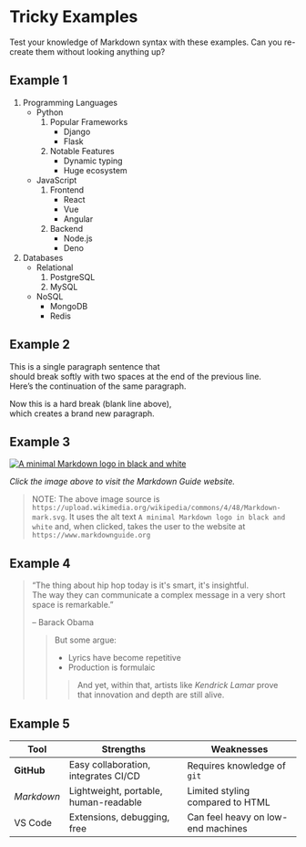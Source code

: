 # Tricky Examples
Test your knowledge of Markdown syntax with these examples. Can you re-create them without looking anything up?

## Example 1
1. Programming Languages
   - Python
     1. Popular Frameworks
        - Django
        - Flask
     2. Notable Features
        - Dynamic typing
        - Huge ecosystem
   - JavaScript
     1. Frontend
        - React
        - Vue
        - Angular
     2. Backend
        - Node.js
        - Deno
2. Databases
   - Relational
     1. PostgreSQL
     2. MySQL
   - NoSQL
     - MongoDB
     - Redis

## Example 2
This is a single paragraph sentence that  
should break softly with two spaces at the end of the previous line.    
Here’s the continuation of the same paragraph.  

Now this is a hard break (blank line above),  
which creates a brand new paragraph.  

## Example 3
[![A minimal Markdown logo in black and white](https://upload.wikimedia.org/wikipedia/commons/4/48/Markdown-mark.svg)](https://www.markdownguide.org)

*Click the image above to visit the Markdown Guide website.*

> NOTE: The above image source is `https://upload.wikimedia.org/wikipedia/commons/4/48/Markdown-mark.svg`. It uses the alt text `A minimal Markdown logo in black and white` and, when clicked, takes the user to the website at `https://www.markdownguide.org`

## Example 4
> “The thing about hip hop today is it's smart, it's insightful.  
> The way they can communicate a complex message in a very short space is remarkable.”  
>   
> – Barack Obama  
>
> > But some argue:  
> > - Lyrics have become repetitive  
> > - Production is formulaic  
> >
> > > And yet, within that, artists like *Kendrick Lamar* prove  
> > > that innovation and depth are still alive.  

## Example 5
| Tool        | Strengths                          | Weaknesses                  |
|-------------|------------------------------------|------------------------------|
| **GitHub**  | Easy collaboration, integrates CI/CD | Requires knowledge of `git` |
| *Markdown*  | Lightweight, portable, human-readable | Limited styling compared to HTML |
| VS Code     | Extensions, debugging, free         | Can feel heavy on low-end machines |

